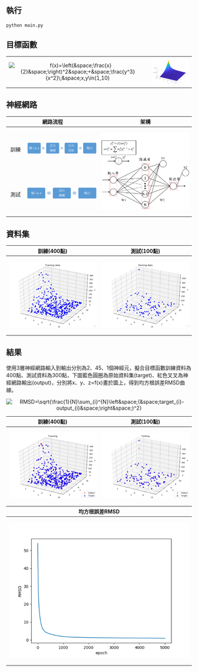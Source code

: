 ## 執行
    python main.py

## 目標函數
<table align="center">
  <td align="center">
     <img src="https://latex.codecogs.com/gif.latex?f(x)=\left(&space;\frac{x}{2}&space;\right)^2&space;&plus;&space;\frac{y^3}{x^2}\;&space;x,y\in(1,10)" title="f(x)=\left(&space;\frac{x}{2}&space;\right)^2&space;&plus;&space;\frac{y^3}{x^2}\;&space;x,y\in(1,10)" />
  </td>
  <td>
    <img src="https://github.com/YamGhost/BPNN/blob/master/fig/target%20func.png" />
  </td>
</table>

## 神經網路
<table align="center">
    <thead>
        <tr>
            <th colspan="2">網路流程</th>
            <th>架構</th>
        </tr>
    </thead>
    <tbody>
        <tr>
            <td rowspan="1" width="10%">
              <p align="center">
                <text>訓練</text>           
              </p>
            </td>
            <td rowspan="1">
              <p align="center">
                <img src="https://github.com/YamGhost/BPNN/blob/master/fig/%E8%A8%93%E7%B7%B4%E6%B5%81%E7%A8%8B.png" />
              </p>
            </td>
            <td rowspan="2" width="50%">   
              <p align="center">
                <img src="https://github.com/YamGhost/BPNN/blob/master/fig/bpnn.png"/>
              </p>
            </td>
        </tr>        
        <tr>
            <td rowspan="1">
              <p align="center">
                <text>測試</text>           
              </p>
            </td>
            <td rowspan="1">
              <p align="center">
                <img src="https://github.com/YamGhost/BPNN/blob/master/fig/%E6%B8%AC%E8%A9%A6%E6%B5%81%E7%A8%8B.png" />
              </p>
            </td>
        </tr>        
    </tbody>
</table>

## 資料集
<table align="center">
    <thead>
        <tr>
            <th>訓練(400點)</th>
            <th>測試(100點)</th>
        </tr>
    </thead>
    <tbody>
        <tr>
            <td>
              <p align="center">
                <img src="https://github.com/YamGhost/BPNN/blob/master/fig/training_400.png" />
              </p>
            </td>
            <td>   
              <p align="center">
                <img src="https://github.com/YamGhost/BPNN/blob/master/fig/testing_100.png"/>
              </p>
            </td>
        </tr>
    </tbody>
</table>

## 結果
<p>
  使用3層神經網路輸入到輸出分別為2、45、1個神經元，擬合目標函數訓練資料為400點、測試資料為300點，下圖藍色圓圈為原始資料集(target)、紅色叉叉為神經網路輸出(output)，分別將x、y、z=f(x)畫於圖上，得到均方根誤差RMSD曲線。
</p>
<p align="center">
  <img src="https://latex.codecogs.com/gif.latex?RMSD=\sqrt{\frac{1}{N}\sum_{i}^{N}\left&space;(&space;target_{i}-output_{i}&space;\right&space;)^2}" title="RMSD=\sqrt{\frac{1}{N}\sum_{i}^{N}\left&space;(&space;target_{i}-output_{i}&space;\right&space;)^2}" />
</p>
<table align="center">
    <thead>
        <tr>
            <th>訓練(400點)</th>
            <th>測試(100點)</th>
        </tr>
    </thead>
    <tbody>
        <tr>
            <td>
              <p align="center">
                <img src="https://github.com/YamGhost/BPNN/blob/master/fig/N45_2_label.png" />
              </p>
            </td>
            <td>   
              <p align="center">
                <img src="https://github.com/YamGhost/BPNN/blob/master/fig/N45_4_label.png"/>
              </p>
            </td>
        </tr>
    </tbody>
        <thead>
        <tr>
            <th colspan="2">均方根誤差RMSD</th>
        </tr>
    </thead>
    <tbody>
        <tr>
            <td colspan="2"  width="30%">
              <p align="center">
                <img src="https://github.com/YamGhost/BPNN/blob/master/fig/N45_1.png" />
              </p>
            </td>
        </tr>        
    </tbody>
</table>
